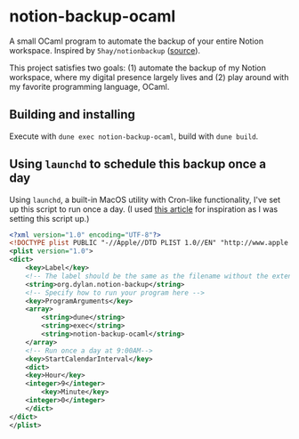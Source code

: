 # notion-backup-ocaml

A small OCaml program to automate the backup of your entire Notion workspace. Inspired by `5hay/notionbackup` ([source](https://github.com/5hay/notionbackup)).

This project satisfies two goals: (1) automate the backup of my Notion workspace, where my digital presence largely lives and (2) play around with my favorite programming language, OCaml.

## Building and installing

Execute with `dune exec notion-backup-ocaml`, build with `dune build`.

## Using `launchd` to schedule this backup once a day

Using `launchd`, a built-in MacOS utility with Cron-like functionality, I've set
up this script to run once a day. (I used [this article](https://killtheyak.com/schedule-jobs-launchd/) for inspiration as I was setting this script up.)

```xml
<?xml version="1.0" encoding="UTF-8"?>
<!DOCTYPE plist PUBLIC "-//Apple//DTD PLIST 1.0//EN" "http://www.apple.com/DTDs/PropertyList-1.0.dtd">
<plist version="1.0">
<dict>
    <key>Label</key>
    <!-- The label should be the same as the filename without the extension -->
    <string>org.dylan.notion-backup</string>
    <!-- Specify how to run your program here -->
    <key>ProgramArguments</key>
    <array>
        <string>dune</string>
        <string>exec</string>
        <string>notion-backup-ocaml</string>
    </array>
    <!-- Run once a day at 9:00AM-->
    <key>StartCalendarInterval</key>
    <dict>
	<key>Hour</key>
	<integer>9</integer>
        <key>Minute</key>
	<integer>0</integer>
    </dict>
</dict>
</plist>
```

